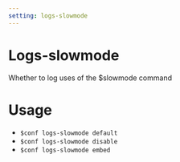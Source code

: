 ```yaml
---
setting: logs-slowmode
---
```


# Logs-slowmode

Whether to log uses of the $slowmode command

# Usage

- `$conf logs-slowmode default`
- `$conf logs-slowmode disable`
- `$conf logs-slowmode embed`
